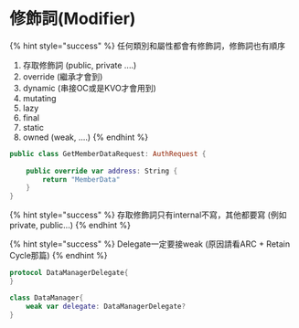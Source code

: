 # 修飾詞\(Modifier\)

{% hint style="success" %}
任何類別和屬性都會有修飾詞，修飾詞也有順序

1. 存取修飾詞 \(public, private ....\)
2. override \(繼承才會到\)
3. dynamic \(串接OC或是KVO才會用到\)
4. mutating
5. lazy
6. final
7. static
8. owned \(weak, ....\)
{% endhint %}

```swift
public class GetMemberDataRequest: AuthRequest {
    
    public override var address: String {
        return "MemberData"
    }
}
```

{% hint style="success" %}
存取修飾詞只有internal不寫，其他都要寫 \(例如 private, public...\)
{% endhint %}

{% hint style="success" %}
Delegate一定要接weak \(原因請看ARC + Retain Cycle那篇\)
{% endhint %}

```swift
protocol DataManagerDelegate{
}

class DataManager{
    weak var delegate: DataManagerDelegate?
}
```



